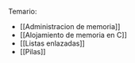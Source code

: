 Temario:
- [[Administracion de memoria]]
- [[Alojamiento de memoria en C]]
- [[Listas enlazadas]]
- [[Pilas]]
